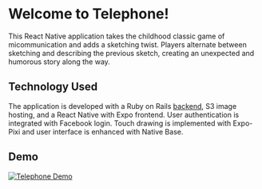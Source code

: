 # Welcome to Telephone!

This React Native application takes the childhood classic game of micommunication and adds a sketching twist. Players alternate between sketching and describing the previous sketch, creating an unexpected and humorous story along the way. 

## Technology Used

The application is developed with a Ruby on Rails [backend](https://github.com/kel29/Telephone-server), S3 image hosting, and a React Native with Expo frontend. User authentication is integrated with Facebook login. Touch drawing is implemented with Expo-Pixi and user interface is enhanced with Native Base. 

## Demo

[![Telephone Demo](http://img.youtube.com/vi/JCmPPinrRbE/0.jpg)](https://youtu.be/JCmPPinrRbE "Telephone Demo")